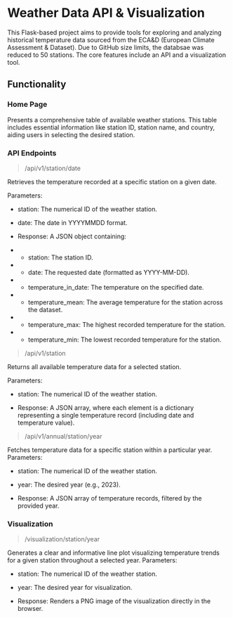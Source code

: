 # Weather Data API & Visualization
This Flask-based project aims to provide tools for exploring and analyzing historical temperature data sourced from the ECA&D (European Climate Assessment & Dataset). Due to GitHub size limits, the databsae was reduced to 50 stations. The core features include an API and a visualization tool.

## Functionality

### Home Page
Presents a comprehensive table of available weather stations. This table includes essential information like station ID, station name, and country, aiding users in selecting the desired station.


### API Endpoints

>/api/v1/station/date

Retrieves the temperature recorded at a specific station on a given date.

Parameters:
* station: The numerical ID of the weather station.
* date: The date in YYYYMMDD format.


* Response: A JSON object containing:
    

- - station: The station ID.
- - date: The requested date (formatted as YYYY-MM-DD).
- - temperature_in_date: The temperature on the specified date.
- - temperature_mean: The average temperature for the station across the dataset.
- - temperature_max: The highest recorded temperature for the station.
- - temperature_min: The lowest recorded temperature for the station.
>/api/v1/station

Returns all available temperature data for a selected station.

Parameters:

* station: The numerical ID of the weather station.

* Response: A JSON array, where each element is a dictionary representing a single temperature record (including date and temperature value).
>/api/v1/annual/station/year

Fetches temperature data for a specific station within a particular year.
Parameters:
* station: The numerical ID of the weather station.
* year: The desired year (e.g., 2023).


* Response: A JSON array of temperature records, filtered by the provided year. 
### Visualization

>/visualization/station/year

Generates a clear and informative line plot visualizing temperature trends for a given station throughout a selected year.
Parameters:
* station: The numerical ID of the weather station.
* year: The desired year for visualization.


* Response: Renders a PNG image of the visualization directly in the browser.
